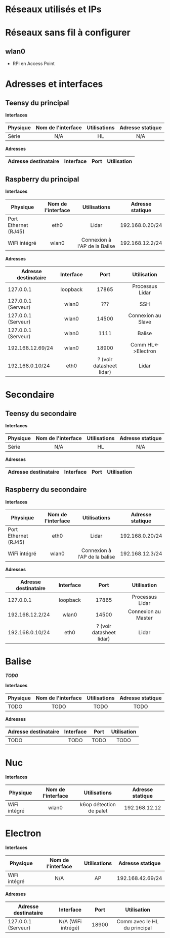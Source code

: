 Réseaux utilisés et IPs
=======================

Réseaux sans fil à configurer
=============================
wlan0
----
* RPi en Access Point

Adresses et interfaces
======================

Teensy du principal
-------------------
**Interfaces**

| Physique              | Nom de l'interface | Utilisations | Adresse statique  |
| --------------------- |:------------------:|:------------:|:-----------------:|
| Série                 | N/A                | HL           | N/A               |

**Adresses**

| Adresse destinataire  | Interface          | Port                     | Utilisation               |
| --------------------- |:------------------:|:------------------------:|:-------------------------:|

Raspberry du principal
----------------------

**Interfaces**

| Physique              | Nom de l'interface | Utilisations                         | Adresse statique  |
| --------------------- |:------------------:|:------------------------------------:|:-----------------:|
| Port Ethernet (RJ45)  | eth0               | Lidar                                | 192.168.0.20/24   |
| WiFi intégré          | wlan0              | Connexion à l'AP de la Balise              | 192.168.12.2/24   |


**Adresses**

| Adresse destinataire  | Interface          | Port                     | Utilisation               |
| --------------------- |:------------------:|:------------------------:|:-------------------------:|
| 127.0.0.1             | loopback           | 17865                    | Processus Lidar           |
| 127.0.0.1 (Serveur)   | wlan0              | ???                      | SSH                       |
| 127.0.0.1 (Serveur)   | wlan0              | 14500                    | Connexion au Slave        |
| 127.0.0.1 (Serveur)   | wlan0              | 1111                     | Balise                    |
| 192.168.12.69/24      | wlan0              | 18900                    | Comm HL<->Electron        |
| 192.168.0.10/24       | eth0               | ? (voir datasheet lidar) | Lidar                     |

Secondaire
==========
Teensy du secondaire
-------------------
**Interfaces**

| Physique              | Nom de l'interface | Utilisations | Adresse statique  |
| --------------------- |:------------------:|:------------:|:-----------------:|
| Série                 | N/A                | HL           | N/A               |

**Adresses**

| Adresse destinataire  | Interface          | Port                     | Utilisation               |
| --------------------- |:------------------:|:------------------------:|:-------------------------:|

Raspberry du secondaire
----------------------

**Interfaces**

| Physique              | Nom de l'interface | Utilisations             | Adresse statique  |
| --------------------- |:------------------:|:------------------------:|:-----------------:|
| Port Ethernet (RJ45)  | eth0               | Lidar                    | 192.168.0.20/24   |
| WiFi intégré          | wlan0              | Connexion à l'AP de la balise | 192.168.12.3/24   |


**Adresses**

| Adresse destinataire  | Interface          | Port                     | Utilisation               |
| --------------------- |:------------------:|:------------------------:|:-------------------------:|
| 127.0.0.1             | loopback           | 17865                    | Processus Lidar           |
| 192.168.12.2/24       | wlan0              | 14500                    | Connexion au Master       |
| 192.168.0.10/24       | eth0               | ? (voir datasheet lidar) | Lidar                     |


Balise
======
***TODO***

**Interfaces**

| Physique              | Nom de l'interface | Utilisations | Adresse statique  |
| --------------------- |:------------------:|:------------:|:-----------------:|
| TODO                  | TODO               | TODO         | TODO              |


**Adresses**

| Adresse destinataire  | Interface          | Port                     | Utilisation               |
| --------------------- |:------------------:|:------------------------:|:-------------------------:|
| TODO                  | TODO               | TODO                     | TODO                      |

Nuc
======

**Interfaces**

| Physique              | Nom de l'interface | Utilisations      | Adresse statique  |
| --------------------- |:------------------:|:-----------------:|:-----------------:|
| WiFi intégré          | wlan0              | k6op détection de palet| 192.168.12.12              |


Electron
========
**Interfaces**

| Physique              | Nom de l'interface | Utilisations            | Adresse statique  |
| --------------------- |:------------------:|:-----------------------:|:-----------------:|
| WiFi intégré          | N/A                | AP | 192.168.42.69/24  |


**Adresses**

| Adresse destinataire  | Interface          | Port                     | Utilisation                   |
| --------------------- |:------------------:|:------------------------:|:-----------------------------:|
| 127.0.0.1 (Serveur)   | N/A (WiFi intrégé) | 18900                    | Comm avec le HL du principal  |
